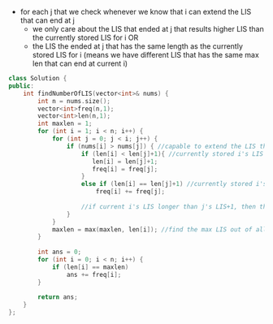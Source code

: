 - for each j that we check whenever we know that i can extend the LIS that can end at j
    - we only care about the LIS that ended at j that results higher LIS than the currently stored LIS for i OR
    - the LIS the ended at j that has the same length as the currently stored LIS for i (means we have different LIS that has the same max len that can end at current i)
    


```cpp
class Solution {
public:
    int findNumberOfLIS(vector<int>& nums) {
        int n = nums.size();
        vector<int>freq(n,1);
        vector<int>len(n,1);
        int maxlen = 1;
        for (int i = 1; i < n; i++) {
            for (int j = 0; j < i; j++) {
                if (nums[i] > nums[j]) { //capable to extend the LIS that ended at j
                    if (len[i] < len[j]+1){ //currently stored i's LIS is shorter than j's LIS extended with nums[i]. 
                       len[i] = len[j]+1;
                       freq[i] = freq[j];
                    }
                    else if (len[i] == len[j]+1) //currently stored i's LIS already matches j's LIS extended with nums[i]
                        freq[i] += freq[j];
                    
                    //if current i's LIS longer than j's LIS+1, then that j's LIS contribute nothing to i's LIS
                }
            }
            maxlen = max(maxlen, len[i]); //find the max LIS out of all the i's to get the global max LIS
        }
        
        int ans = 0;
        for (int i = 0; i < n; i++) {
            if (len[i] == maxlen)
                ans += freq[i];
        }
        
        return ans;
    }
};
```
